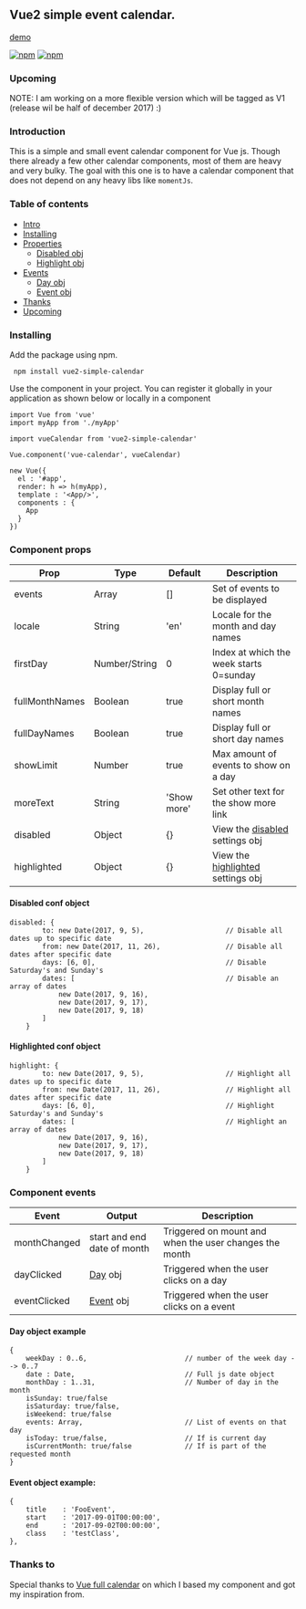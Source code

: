 ## Vue2 simple event calendar.

[demo](https://trekels.github.io/vue2-calendar/)

[![npm](https://img.shields.io/npm/v/vue2-simple-calendar.svg?maxAge=2592000?style=flat-square)]()
[![npm](https://img.shields.io/npm/dt/vue2-simple-calendar.svg?maxAge=2592000?style=flat-square)]()


### Upcoming

NOTE: I am working on a more flexible version which will be tagged as V1 (release wil be half of december 2017) :)

### Introduction

This is a simple and small event calendar component for Vue js. Though there already a few other
calendar components, most of them are heavy and very bulky. The goal with this one is to have a calendar 
component that does not depend on any heavy libs like `momentJs`.

### Table of contents

  * [Intro](#introduction)
  * [Installing](#installing)
  * [Properties](#component-props)
    * [Disabled obj](#disabled-conf-object)
    * [Highlight obj](#highlighted-conf-object)
  * [Events](#component-events)
    * [Day obj](#day-object-example)
    * [Event obj](#event-object-example)
  * [Thanks](#thanks-to)
  * [Upcoming](#upcoming)

### Installing

Add the package using npm.

```
 npm install vue2-simple-calendar
```

Use the component in your project. You can register it globally in your application as shown below or locally in a component

```
import Vue from 'vue'
import myApp from './myApp'

import vueCalendar from 'vue2-simple-calendar'

Vue.component('vue-calendar', vueCalendar)

new Vue({
  el : '#app',
  render: h => h(myApp),
  template : '<App/>',
  components : {
    App
  }
})
```

### Component props

| Prop                  | Type            | Default     | Description                                                   |
|-----------------------|-----------------|-------------|---------------------------------------------------------------|
| events                | Array           | []          | Set of events to be displayed                                 |
| locale                | String          | 'en'        | Locale for the month and day names                            |
| firstDay              | Number/String   | 0           | Index at which the week starts 0=sunday                       |
| fullMonthNames        | Boolean         | true        | Display full or short month names                             |
| fullDayNames          | Boolean         | true        | Display full or short day names                               |
| showLimit             | Number          | true        | Max amount of events to show on a day                         |
| moreText              | String          | 'Show more' | Set other text for the show more link                         |
| disabled              | Object          | {}          | View the [disabled](#disabled-conf-object) settings obj       |
| highlighted           | Object          | {}          | View the [highlighted](#highlighted-conf-object) settings obj |

#### Disabled conf object
```
disabled: {
        to: new Date(2017, 9, 5),                    // Disable all dates up to specific date
        from: new Date(2017, 11, 26),                // Disable all dates after specific date
        days: [6, 0],                                // Disable Saturday's and Sunday's
        dates: [                                     // Disable an array of dates
            new Date(2017, 9, 16),
            new Date(2017, 9, 17),
            new Date(2017, 9, 18)
        ]
    }
```

#### Highlighted conf object
```
highlight: {
        to: new Date(2017, 9, 5),                    // Highlight all dates up to specific date
        from: new Date(2017, 11, 26),                // Highlight all dates after specific date
        days: [6, 0],                                // Highlight Saturday's and Sunday's
        dates: [                                     // Highlight an array of dates
            new Date(2017, 9, 16),
            new Date(2017, 9, 17),
            new Date(2017, 9, 18)
        ]
    }
```

### Component events

| Event                 | Output                             | Description                                             |               
|-----------------------|------------------------------------|---------------------------------------------------------|
| monthChanged          | start and end date of month        | Triggered on mount and when the user changes the month  |
| dayClicked            | [Day](#day-object-example) obj     | Triggered when the user clicks on a day                 |
| eventClicked          | [Event](#event-object-example) obj | Triggered when the user clicks on a event               |

#### Day object example
```
{
    weekDay : 0..6,                        // number of the week day --> 0..7
    date : Date,                           // Full js date object
    monthDay : 1..31,                      // Number of day in the month
    isSunday: true/false
    isSaturday: true/false,
    isWeekend: true/false   
    events: Array,                         // List of events on that day
    isToday: true/false,                   // If is current day
    isCurrentMonth: true/false             // If is part of the requested month
}
```

#### Event object example:
```
{
    title    : 'FooEvent',
    start    : '2017-09-01T00:00:00',
    end      : '2017-09-02T00:00:00',
    class    : 'testClass',
},
```

### Thanks to

Special thanks to [Vue full calendar](https://github.com/Wanderxx/vue-fullcalendar) on which I based my component and got
my inspiration from.
 